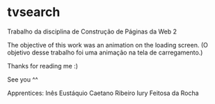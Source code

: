 # tvsearch
Trabalho da disciplina de Construção de Páginas da Web 2

The objective of this work was an animation on the loading screen.
(O objetivo desse trabalho foi uma animação na tela de carregamento.)

Thanks for reading me :)

See you ^^

Apprentices: Inês Eustáquio Caetano Ribeiro
             Iury Feitosa da Rocha
